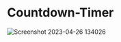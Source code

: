 # Countdown-Timer

![Screenshot 2023-04-26 134026](https://user-images.githubusercontent.com/73225925/234567171-bba1dc71-3ca6-4a25-8898-fa0326adaf0e.png)
